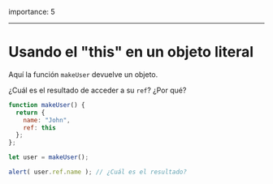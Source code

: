 importance: 5

---

# Usando el "this" en un objeto literal

Aquí la función `makeUser` devuelve un objeto.

¿Cuál es el resultado de acceder a su `ref`? ¿Por qué?

```js
function makeUser() {
  return {
    name: "John",
    ref: this
  };
};

let user = makeUser();

alert( user.ref.name ); // ¿Cuál es el resultado?
```
